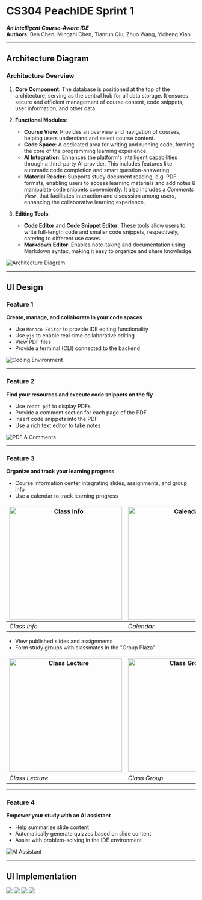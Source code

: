 # CS304 PeachIDE Sprint 1
**_An Intelligent Course-Aware IDE_**  
**Authors**: Ben Chen, Mingzhi Chen, Tianrun Qiu, Zhuo Wang, Yicheng Xiao

---

## Architecture Diagram

### Architecture Overview
1. **Core Component**: The database is positioned at the top of the architecture, serving as the central hub for all data storage. It ensures secure and efficient management of course content, code snippets, user information, and other data.
2. **Functional Modules**:
   - **Course View**: Provides an overview and navigation of courses, helping users understand and select course content.
   - **Code Space**: A dedicated area for writing and running code, forming the core of the programming learning experience.
   - **AI Integration**: Enhances the platform's intelligent capabilities through a third-party AI provider. This includes features like automatic code completion and smart question-answering.
   - **Material Reader**: Supports study document reading, e.g. PDF formats, enabling users to access learning materials and add notes & manipulate code snippets conveniently. It also includes a *Comments View*, that facilitates interaction and discussion among users, enhancing the collaborative learning experience.

3. **Editing Tools**:
   - **Code Editor** and **Code Snippet Editor**: These tools allow users to write full-length code and smaller code snippets, respectively, catering to different use cases.
   - **Markdown Editor**: Enables note-taking and documentation using Markdown syntax, making it easy to organize and share knowledge.

![Architecture Diagram](docs/images/architecture-diagram.png)

---

## UI Design

### Feature 1
**Create, manage, and collaborate in your code spaces**  
- Use `Monaco-Editor` to provide IDE editing functionality
- Use `yjs` to enable real-time collaborative editing
- View PDF files
- Provide a terminal (CLI) connected to the backend

![Coding Environment](docs/images/coding_env.png)

---

### Feature 2
**Find your resources and execute code snippets on the fly**  
- Use `react-pdf` to display PDFs
- Provide a comment section for each page of the PDF
- Insert code snippets into the PDF
- Use a rich text editor to take notes

![PDF & Comments](docs/images/slide_env.png)

---

### Feature 3
**Organize and track your learning progress**  
- Course information center integrating slides, assignments, and group info
- Use a calendar to track learning progress

| <img src="docs/images/class_info.png" alt="Class Info" width="300"/> | <img src="docs/images/calendar.png" alt="Calendar" width="300"/> |
| --- | --- |
| _Class Info_ | _Calendar_ |

- View published slides and assignments
- Form study groups with classmates in the "Group Plaza"

| <img src="docs/images/class_lecture.png" alt="Class Lecture" width="300"/> | <img src="docs/images/class_group.png" alt="Class Group" width="300"/> |
| --- | --- |
| _Class Lecture_ | _Class Group_ |

---

### Feature 4
**Empower your study with an AI assistant**  
- Help summarize slide content
- Automatically generate quizzes based on slide content
- Assist with problem-solving in the IDE environment

![AI Assistant](docs/images/ai.png)

---

## UI Implementation

![](docs/images/1.jpg)
![](docs/images/2.jpg)
![](docs/images/3.jpg)
![](docs/images/4.jpg)